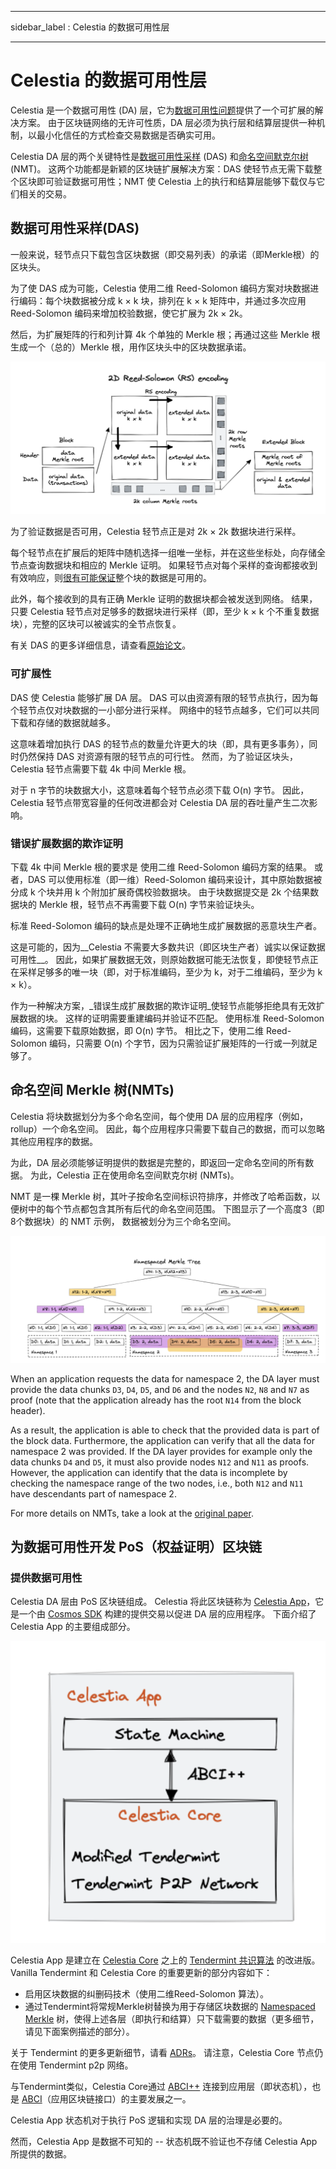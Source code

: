 - - -
sidebar_label : Celestia 的数据可用性层
- - -

# Celestia 的数据可用性层

Celestia 是一个数据可用性 (DA) 层，它为[数据可用性问题](https://coinmarketcap.com/alexandria/article/what-is-data-availability)提供了一个可扩展的解决方案。 由于区块链网络的无许可性质，DA 层必须为执行层和结算层提供一种机制，以最小化信任的方式检查交易数据是否确实可用。

Celestia DA 层的两个关键特性是[数据可用性采样](https://blog.celestia.org/celestia-mvp-release-data-availability-sampling-light-clients/) (DAS) 和[命名空间默克尔树](https://github.com/celestiaorg/nmt)(NMT)。 这两个功能都是新颖的区块链扩展解决方案：DAS 使轻节点无需下载整个区块即可验证数据可用性；NMT 使 Celestia 上的执行和结算层能够下载仅与它们相关的交易。

## 数据可用性采样(DAS)

一般来说，轻节点只下载包含区块数据（即交易列表）的承诺（即Merkle根）的区块头。

为了使 DAS 成为可能，Celestia 使用二维 Reed-Solomon 编码方案对块数据进行编码：每个块数据被分成 k × k 块，排列在 k × k 矩阵中，并通过多次应用 Reed-Solomon 编码来增加校验数据，使它扩展为 2k × 2k。

然后，为扩展矩阵的行和列计算 4k 个单独的 Merkle 根；再通过这些 Merkle 根生成一个（总的）Merkle 根，用作区块头中的区块数据承诺。

![2D Reed-Soloman (RS) 编码](/img/concepts/reed-solomon-encoding.png)

为了验证数据是否可用，Celestia 轻节点正是对 2k × 2k 数据块进行采样。

每个轻节点在扩展后的矩阵中随机选择一组唯一坐标，并在这些坐标处，向存储全节点查询数据块和相应的 Merkle 证明。 如果轻节点对每个采样的查询都接收到有效响应，则[很有可能保证](https://github.com/celestiaorg/celestia-node/issues/805#issuecomment-1150081075)整个块的数据是可用的。

此外，每个接收到的具有正确 Merkle 证明的数据块都会被发送到网络。 结果，只要 Celestia 轻节点对足够多的数据块进行采样（即，至少 k × k 个不重复数据块），完整的区块可以被诚实的全节点恢复。

有关 DAS 的更多详细信息，请查看[原始论文](https://arxiv.org/abs/1809.09044)。

### 可扩展性

DAS 使 Celestia 能够扩展 DA 层。 DAS 可以由资源有限的轻节点执行，因为每个轻节点仅对块数据的一小部分进行采样。 网络中的轻节点越多，它们可以共同下载和存储的数据就越多。

这意味着增加执行 DAS 的轻节点的数量允许更大的块（即，具有更多事务），同时仍然保持 DAS 对资源有限的轻节点的可行性。 然而，为了验证区块头，Celestia 轻节点需要下载 4k 中间 Merkle 根。

对于 n 字节的块数据大小，这意味着每个轻节点必须下载 O(n) 字节。 因此，Celestia 轻节点带宽容量的任何改进都会对 Celestia DA 层的吞吐量产生二次影响。

### 错误扩展数据的欺诈证明

下载 4k 中间 Merkle 根的要求是 使用二维 Reed-Solomon 编码方案的结果。 或者，DAS 可以使用标准（即一维）Reed-Solomon 编码来设计，其中原始数据被分成 k 个块并用 k 个附加扩展奇偶校验数据块。 由于块数据提交是 2k 个结果数据块的 Merkle 根，轻节点不再需要下载 O(n) 字节来验证块头。

标准 Reed-Solomon 编码的缺点是处理不正确地生成扩展数据的恶意块生产者。

这是可能的，因为__Celestia 不需要大多数共识（即区块生产者）诚实以保证数据可用性__。 因此，如果扩展数据无效，则原始数据可能无法恢复，即使轻节点正在采样足够多的唯一块（即，对于标准编码，至少为 k，对于二维编码，至少为 k × k）。

作为一种解决方案，_错误生成扩展数据的欺诈证明_使轻节点能够拒绝具有无效扩展数据的块。 这样的证明需要重建编码并验证不匹配。 使用标准 Reed-Solomon 编码，这需要下载原始数据，即 O(n) 字节。 相比之下，使用二维 Reed-Solomon 编码，只需要 O(n) 个字节，因为只需验证扩展矩阵的一行或一列就足够了。

## 命名空间 Merkle 树(NMTs)

Celestia 将块数据划分为多个命名空间，每个使用 DA 层的应用程序（例如，rollup）一个命名空间。 因此，每个应用程序只需要下载自己的数据，而可以忽略其他应用程序的数据。

为此，DA 层必须能够证明提供的数据是完整的，即返回一定命名空间的所有数据。 为此，Celestia 正在使用命名空间默克尔树 (NMTs)。

NMT 是一棵 Merkle 树，其叶子按命名空间标识符排序，并修改了哈希函数，以便树中的每个节点都包含其所有后代的命名空间范围。 下图显示了一个高度3（即8个数据块）的 NMT 示例， 数据被划分为三个命名空间。

![Namespaced Merkle 树](/img/concepts/nmt.png)

When an application requests the data for namespace 2, the DA layer must provide the data chunks `D3`, `D4`, `D5`, and `D6` and the nodes `N2`, `N8` and `N7` as proof (note that the application already has the root `N14` from the block header).

As a result, the application is able to check that the provided data is part of the block data. Furthermore, the application can verify that all the data for namespace 2 was provided. If the DA layer provides for example only the data chunks `D4` and `D5`, it must also provide nodes `N12` and `N11` as proofs. However, the application can identify that the data is incomplete by checking the namespace range of the two nodes, i.e., both `N12` and `N11` have descendants part of namespace 2.

For more details on NMTs, take a look at the [original paper](https://arxiv.org/abs/1905.09274).

## 为数据可用性开发 PoS（权益证明）区块链

### 提供数据可用性

Celestia DA 层由 PoS 区块链组成。 Celestia 将此区块链称为 [Celestia App](https://github.com/celestiaorg/celestia-app)，它是一个由 [Cosmos SDK](https://docs.cosmos.network/v0.44/) 构建的提供交易以促进 DA 层的应用程序。 下面介绍了 Celestia App 的主要组成部分。

![Celestia App 的主要组成部分](/img/concepts/celestia-app.png)

Celestia App 是建立在 [Celestia Core](https://github.com/celestiaorg/celestia-core) 之上的 [Tendermint 共识算法](https://arxiv.org/abs/1807.04938) 的改进版。 Vanilla Tendermint 和 Celestia Core 的重要更新的部分内容如下：

- 启用区块数据的纠删码技术（使用二维Reed-Solomon 算法）。
- 通过Tendermint将常规Merkle树替换为用于存储区块数据的 [Namespaced Merkle](https://github.com/celestiaorg/nmt) 树，使得上述各层（即执行和结算）只下载需要的数据（更多细节，请见下面案例描述的部分）。

关于 Tendermint 的更多更新细节，请看 [ADRs](https://github.com/celestiaorg/celestia-core/tree/v0.34.x-celestia/docs/celestia-architecture)。 请注意，Celestia Core 节点仍在使用 Tendermint p2p 网络。

与Tendermint类似，Celestia Core通过 [ABCI++](https://github.com/tendermint/tendermint/tree/master/spec/abci%2B%2B) 连接到应用层（即状态机），也是 [ABCI](https://github.com/tendermint/tendermint/tree/master/spec/abci)（应用区块链接口）的主要发展之一。

Celestia App 状态机对于执行 PoS 逻辑和实现 DA 层的治理是必要的。

然而，Celestia App 是数据不可知的 -- 状态机既不验证也不存储 Celestia App 所提供的数据。
